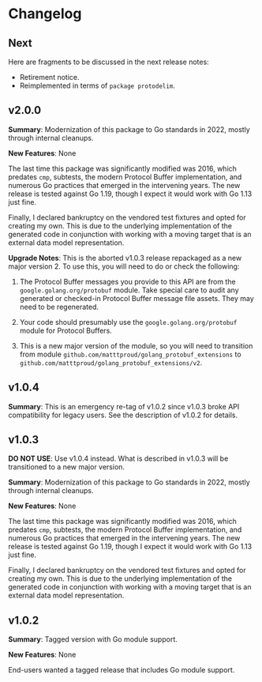# Changelog

## Next

Here are fragments to be discussed in the next release notes:

* Retirement notice.
* Reimplemented in terms of `package protodelim`.

## v2.0.0

**Summary**: Modernization of this package to Go standards in 2022, mostly
through internal cleanups.

**New Features**: None

The last time this package was significantly modified was 2016, which predates
`cmp`, subtests, the modern Protocol Buffer implementation, and numerous Go
practices that emerged in the intervening years.  The new release is tested
against Go 1.19, though I expect it would work with Go 1.13 just fine.

Finally, I declared bankruptcy on the vendored test fixtures and opted for
creating my own.  This is due to the underlying implementation of the generated
code in conjunction with working with a moving target that is an external data
model representation.

**Upgrade Notes**: This is the aborted v1.0.3 release repackaged as a new
major version 2.  To use this, you will need to do or check the following:

1. The Protocol Buffer messages you provide to this API are from the
   `google.golang.org/protobuf` module.  Take special care to audit any
   generated or checked-in Protocol Buffer message file assets.  They may need
   to be regenerated.

2. Your code should presumably use the `google.golang.org/protobuf` module for
   Protocol Buffers.

3. This is a new major version of the module, so you will need to transition
   from module `github.com/matttproud/golang_protobuf_extensions` to
   `github.com/matttproud/golang_protobuf_extensions/v2`.

## v1.0.4

**Summary**: This is an emergency re-tag of v1.0.2 since v1.0.3 broke API
compatibility for legacy users.  See the description of v1.0.2 for details.

## v1.0.3

**DO NOT USE**: Use v1.0.4 instead.  What is described in v1.0.3 will be
transitioned to a new major version.

**Summary**: Modernization of this package to Go standards in 2022, mostly
through internal cleanups.

**New Features**: None

The last time this package was significantly modified was 2016, which predates
`cmp`, subtests, the modern Protocol Buffer implementation, and numerous Go
practices that emerged in the intervening years.  The new release is tested
against Go 1.19, though I expect it would work with Go 1.13 just fine.

Finally, I declared bankruptcy on the vendored test fixtures and opted for
creating my own.  This is due to the underlying implementation of the generated
code in conjunction with working with a moving target that is an external data
model representation.

## v1.0.2

**Summary**: Tagged version with Go module support.

**New Features**: None

End-users wanted a tagged release that includes Go module support.
